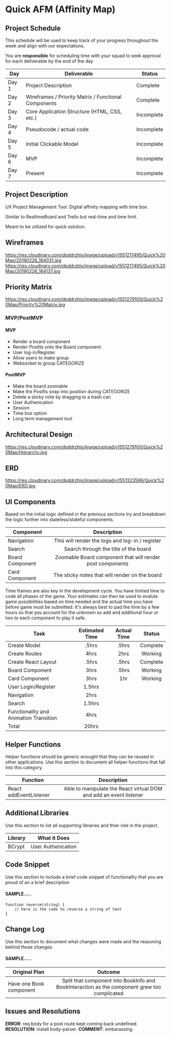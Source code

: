 # Quick AFM (Affinity Map)

## Project Schedule

This schedule will be used to keep track of your progress throughout the week and align with our expectations.  

You are **responsible** for scheduling time with your squad to seek approval for each deliverable by the end of the day

|  Day | Deliverable | Status
|---|---| ---|
|Day 1| Project Description | Complete
|Day 2| Wireframes / Priority Matrix / Functional Components | Complete
|Day 3| Core Application Structure (HTML, CSS, etc.) | Incomplete
|Day 4| Pseudocode / actual code | Incomplete
|Day 5| Initial Clickable Model  | Incomplete
|Day 6| MVP | Incomplete
|Day 7| Present | Incomplete


## Project Description

UX Project Management Tool. Digital affinity mapping with time box.

Similar to RealtimeBoard and Trello but real-time and time limit.

Meant to be utilized for quick solution.

## Wireframes

https://res.cloudinary.com/dpddrzhis/image/upload/v1551217495/Quick%20Map/20190226_164031.jpg
https://res.cloudinary.com/dpddrzhis/image/upload/v1551217495/Quick%20Map/20190226_164137.jpg

## Priority Matrix

https://res.cloudinary.com/dpddrzhis/image/upload/v1551279100/Quick%20Map/Priority%20Matrix.jpg

### MVP/PostMVP 

#### MVP 

- Render a board component
- Render PostIts onto the Board component
- User log-in/Register
- Allow users to make group
- Websocket to group CATEGORIZE

#### PostMVP 

- Make the board zoomable
- Make the PostIts snap into position during CATEGORIZE
- Delete a sticky note by dragging to a trash can
- User Authenication
- Session
- Time box option
- Long term management tool

## Architectural Design

https://res.cloudinary.com/dpddrzhis/image/upload/v1551279100/Quick%20Map/Hierarchy.jpg

## ERD

https://res.cloudinary.com/dpddrzhis/image/upload/v1551323596/Quick%20Map/ERD.jpg

## UI Components

Based on the initial logic defined in the previous sections try and breakdown the logic further into stateless/stateful components. 

| Component | Description | 
| --- | :---: |  
| Navigation | This will render the logo and log-in / register | 
| Search | Search through the title of the board | 
| Board Component | Zoomable Board component that will render post components |
| Card Component | The sticky notes that will render on the board |


Time frames are also key in the development cycle.  You have limited time to code all phases of the game.  Your estimates can then be used to evalute game possibilities based on time needed and the actual time you have before game must be submitted. It's always best to pad the time by a few hours so that you account for the unknown so add and additional hour or two to each component to play it safe.

| Task | Estimated Time | Actual Time | Status |
| --- | :---: | :---: | :---: |
| Create Model | .5hrs | .5hrs | Complete |
| Create Routes | 4hrs | 2hrs | Working |
| Create React Layout | .5hrs | .5hrs | Complete |
| Board Component | 3hrs | .5hrs | Working |
| Card Component | 3hrs| 1hr | Working |
| User Login/Register | 1.5hrs | | |
| Navigation | 2hrs | | |
| Search | 1.5hrs | | |
| Functionality and Animation Transition | 4hrs | | |
| Total | 20hrs|  | 

## Helper Functions
Helper functions should be generic enought that they can be reused in other applications. Use this section to document all helper functions that fall into this category.

| Function | Description | 
| --- | :---: |  
| React addEventListener | Able to manipulate the React virtual DOM and add an event listener | 

## Additional Libraries
 Use this section to list all supporting libraries and thier role in the project. 
 
| Library | What it Does | 
| --- | :---: |  
| BCrypt | User Authenication |

## Code Snippet

Use this section to include a brief code snippet of functionality that you are proud of an a brief description  

#### SAMPLE.....
```
function reverse(string) {
	// here is the code to reverse a string of text
}
```

## Change Log
 Use this section to document what changes were made and the reasoning behind those changes.  

#### SAMPLE.....
| Original Plan | Outcome | 
| --- | :---: |  
| Have one Book component | Split that component into BookInfo and BookInteraction as the component grew too complicated | 

## Issues and Resolutions

**ERROR**: req.body for a post route kept coming back undefined.                             
**RESOLUTION**: install body-parser.
**COMMENT**: embarassing.
